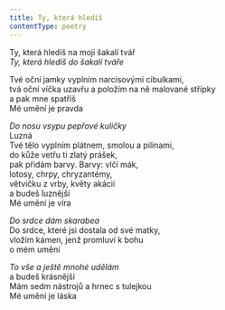 ```yaml
---
title: Ty, která hledíš
contentType: poetry
---
```


<section>

Ty, která hledíš na moji šakalí tvář  
_Ty, která hledíš do šakalí tváře_

</section>

<section>

Tvé oční jamky vyplním narcisovými cibulkami,\
tvá oční víčka uzavřu a položím na ně malované střípky  
a pak mne spatříš  
Mé umění je pravda  

</section>

<section>

_Do nosu vsypu pepřové kuličky_  
Luzná  
Tvé tělo vyplním plátnem, smolou a pilinami,  
do kůže vetřu ti zlatý prášek,  
pak přidám barvy. Barvy: vlčí mák,  
lotosy, chrpy, chryzantémy,  
větvičku z vrby, květy akácií  
a budeš luznější  
Mé umění je víra  

</section>

<section>

_Do srdce dám skarabea_  
Do srdce, které jsi dostala od své matky,\
vložím kámen, jenž promluví k bohu  
o mém umění  

</section>

<section>

_To vše a ještě mnohé udělám_  
a budeš krásnější  
Mám sedm nástrojů a hrnec s tulejkou  
Mé umění je láska  

</section>
